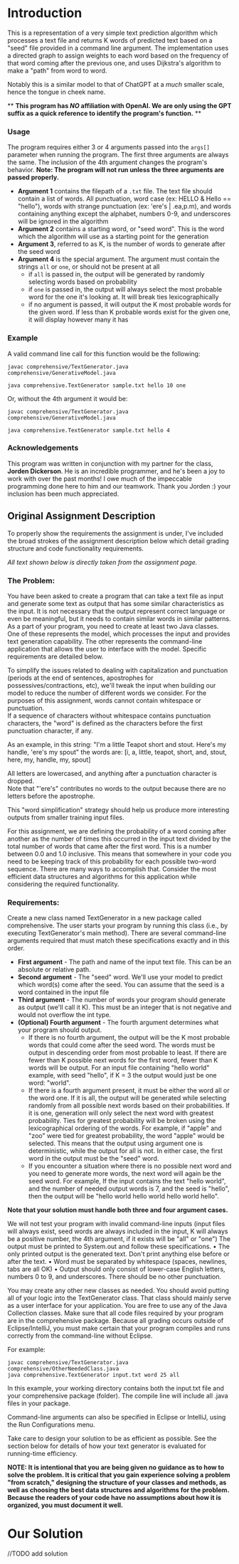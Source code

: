 # Introduction

This is a representation of a very simple text prediction algorithm which processes a 
text file and returns K words of predicted text based on a "seed" file provided in a command line argument. 
The implementation uses a directed graph to assign weights to each word based on the frequency of that word 
coming after the previous one, and uses Dijkstra's algorithm to make a "path" from word to word.

Notably this is a similar model to that of ChatGPT at a *much* smaller scale, hence the tongue in cheek name. 

 ** **This program has _NO_ affiliation with OpenAI. We are only using the GPT suffix as a 
quick reference to identify the program's function.** **

### Usage

The program requires either 3 or 4 arguments passed into the `args[]` parameter when running the program.
The first three arguments are always the same. The inclusion of the 4th argument changes the program's behavior. 
**Note: The program will not run unless the three arguments are passed properly.**
- **Argument 1** contains the filepath of a `.txt` file. The text file should contain a list of words. All punctuation, 
    word case (ex: HELLO & Hello == "hello"),
    words with strange punctuation (ex: 'ere's | .ea,p.m), and words containing anything except the alphabet,
    numbers 0-9, and underscores will be ignored in the algorithm
- **Argument 2** contains a starting word, or "seed word". This is the word which the algorithm will use as 
    a starting point for the generation
- **Argument 3**, referred to as K, is the number of words to generate after the seed word
- **Argument 4** is the special argument. The argument must contain the strings `all` or `one`, or should not be present at all
  - if `all` is passed in, the output will be generated by randomly selecting words based on probability
  - if `one` is passed in, the output will always select the most probable word for the one it's looking at. 
  It will break ties lexicographically
  - if no argument is passed, it will output the K most probable words for the given word. 
  If less than K probable words exist for the given one, it will display however many it has
### Example

A valid command line call for this function would be the following:

`javac comprehensive/TextGenerator.java comprehensive/GenerativeModel.java`


`java comprehensive.TextGenerator sample.txt hello 10 one`

Or, without the 4th argument it would be:

`javac comprehensive/TextGenerator.java comprehensive/GenerativeModel.java`


`java comprehensive.TextGenerator sample.txt hello 4`


### Acknowledgements

This program was written in conjunction with my partner for the class, **Jorden Dickerson**. 
He is an incredible programmer, and he's been a joy to work with over the past months! 
I owe much of the impeccable programming done here to him and our teamwork.
Thank you Jorden :) your inclusion has been much appreciated.

## Original Assignment Description
To properly show the requirements the assignment is under, I've included the broad strokes of the assignment 
description below which detail grading structure and code functionality requirements.

_All text shown below is directly taken from the assignment page._
### The Problem:

You have been asked to create a program that can take a text file as input and generate some text as output that has some similar characteristics as the input. 
It is not necessary that the output represent correct language or even be meaningful, but it needs to contain similar words in similar patterns. 
As a part of your program, you need to create at least two Java classes. One of these represents the model, which processes the input and provides text generation capability. 
The other represents the command-line application that allows the user to interface with the model. Specific requirements are detailed below.

To simplify the issues related to dealing with capitalization and  punctuation (periods at the end of sentences, apostrophes for possessives/contractions, etc), 
we'll tweak the input when building our model to reduce the number of different words we consider.  For the purposes of this assignment, words cannot contain whitespace or punctuation.  
If a sequence of characters without whitespace contains punctuation characters, the "word" is defined as the characters before the first punctuation character, if any.

As an example, in this string: "I'm a little Teapot short and stout.  Here's my handle, 'ere's my spout" the words are:
[i, a, little, teapot, short, and, stout, here, my, handle, my, spout]

All letters are lowercased, and anything after a punctuation character is dropped.  
Note that "'ere's" contributes no words to the output because there are no letters before the apostrophe.

This "word simplification" strategy should help us produce more interesting outputs from smaller training input files.

For this assignment, we are defining the probability of a word coming after another as the number of times this occurred in the input text 
divided by the total number of words that came after the first word. This is a number between 0.0 and 1.0 inclusive. 
This means that somewhere in your code you need to be keeping track of this probability for each possible two-word sequence. 
There are many ways to accomplish that. Consider the most efficient data structures and algorithms for this application while considering the required functionality.


### Requirements:

Create a new class named TextGenerator in a new package called comprehensive. The user starts your program by running this class (i.e., by executing TextGenerator's main method). There are several command-line arguments required that must match these specifications exactly and in this order.
- **First argument** - The path and name of the input text file. This can be an absolute or relative path.
- **Second argument** - The "seed" word.  We'll use your model to predict which word(s) come after the seed.  You can assume that the seed is a word contained in the input file
- **Third argument** - The number of words your program should generate as output (we'll call it K). This must be an integer that is not negative and would not overflow the int type.
- **(Optional) Fourth argument** - The fourth argument determines what your program should output.
  - If there is no fourth argument, the output will be the K most probable words that could come after the seed word. The words must be output in descending order from most probable to least. If there are fewer than K possible next words for the first word, fewer than K words will be output. For an input file containing "hello world" example, with seed "hello", if K = 3 the output would just be one word: "world".
  - If there is a fourth argument present, it must be either the word all or the word one. If it is all, the output will be generated while selecting randomly from all possible next words based on their probabilities. If it is one, generation will only select the next word with greatest probability. Ties for greatest probability will be broken using the lexicographical ordering of the words. For example, if "apple" and "zoo" were tied for greatest probability, the word "apple" would be selected. This means that the output using argument one is deterministic, while the output for all is not. In either case, the first word in the output must be the "seed" word.
  - If you encounter a situation where there is no possible next word and you need to generate more words, the next word will again be the seed word. For example, If the input contains the text "hello world", and the number of needed output words is 7, and the seed is "hello", then the output will be "hello world hello world hello world hello".

**Note that your solution must handle both three and four argument cases.**

 

We will not test your program with invalid command-line inputs (input files will always exist, seed words are always included in the input, K will always be a positive number, the 4th argument, if it exists will be "all" or "one")
The output must be printed to System.out and follow these specifications.
      • The only printed output is the generated text. Don't print anything else before or after the text.
      • Word must be separated by whitespace (spaces, newlines, tabs are all OK)
      • Output should only consist of lower-case English letters, numbers 0 to 9, and underscores. There should be no other punctuation.

 

  You may create any other new classes as needed. You should avoid putting all of your logic into the TextGenerator class. That class should mainly serve as a user interface for your application. You are free to use any of the Java Collection classes. Make sure that all code files required by your program are in the comprehensive package.
  Because all grading occurs outside of Eclipse/IntelliJ, you must make certain that your program compiles and runs correctly from the command-line without Eclipse. 
    
  For example:

    javac comprehensive/TextGenerator.java comprehensive/OtherNeededClass.java  
    java comprehensive.TextGenerator input.txt word 25 all

  In this example, your working directory contains both the input.txt file and your comprehensive package (folder). The compile line will include all .java files in your package.

  Command-line arguments can also be specified in Eclipse or IntelliJ, using the Run Configurations menu.

  Take care to design your solution to be as efficient as possible.  See the section below for details of how your text generator is evaluated for running-time efficiency.

**NOTE: It is intentional that you are being given no guidance as to how to solve the problem. It is critical that you gain experience solving a problem "from scratch," designing the structure of your classes and methods, as well as choosing the best data structures and algorithms for the problem. Because the readers of your code have no assumptions about how it is organized, you must document it well.**

# Our Solution

//TODO add solution


